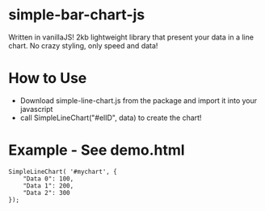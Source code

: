# simple-bar-chart-js

Written in vanillaJS! 2kb lightweight library that present your data in a line chart. No crazy styling, only speed and data!

# How to Use
* Download simple-line-chart.js from the package and import it into your javascript
* call SimpleLineChart("#elID", data) to create the chart!

# Example - See demo.html
```
SimpleLineChart( '#mychart', {
    "Data 0": 100,
    "Data 1": 200,
    "Data 2": 300
});
```